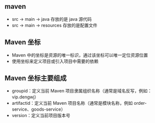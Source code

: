 ## maven
* src -> main -> java 存放的是 java 源代码
* src -> main -> resources 存放的是配置文件

## Maven 坐标
* Maven 中的坐标是资源的唯一标识，通过该坐标可以唯一定位资源位置
* 使用坐标来定义项目或引入项目中需要的依赖

## Maven 坐标主要组成
* groupid：定义当前 Maven 项目隶属组织名称（通常是域名反写，例如：vip.dengwj）
* artifactid：定义当前 Maven 项目名称（通常是模块名称，例如 order-service、goods-service）
* version：定义当前项目版本号